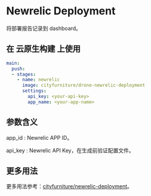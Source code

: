 # Newrelic Deployment

将部署报告记录到 dashboard。

## 在 云原生构建 上使用

```yml
main:
  push:
  - stages:
    - name: newrelic
      image: cityfurniture/drone-newrelic-deployment
      settings:
        api_key: <your-api-key>
        app_name: <your-app-name>
```

## 参数含义

app_id
: Newrelic APP ID。

api_key
: Newrelic API Key，在生成前验证配置文件。

## 更多用法

更多用法参考：[cityfurniture/newrelic-deployment](https://github.com/cityfurniture/newrelic-deployment)。
